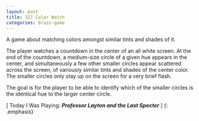 ```yaml
---
layout: post
title: 327 Color Watch
categories: brain-game
---
```

A game about matching colors amongst similar tints and shades of it.

The player watches a countdown in the center of an all white screen. At the end of the countdown, a medium-size circle of a given hue appears in the center, and simultaneously a few other smaller circles appear scattered across the screen, of variously similar tints and shades of the center color.  The smaller circles only stay up on the screen for a very brief flash.

The goal is for the player to be able to identify which of the smaller circles is the identical hue to the larger center circle.

[ Today I Was Playing: ***Professor Layton and the Last Specter*** ]
{: .emphasis}